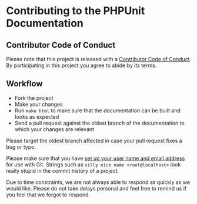 # Contributing to the PHPUnit Documentation

## Contributor Code of Conduct

Please note that this project is released with a 
[Contributor Code of Conduct](CODE_OF_CONDUCT.md). By participating in this 
project you agree to abide by its terms.

## Workflow

* Fork the project
* Make your changes
* Run `make html` to make sure that the documentation can be built and looks as expected
* Send a pull request against the oldest branch of the documentation to which your changes are relevant

Please target the oldest branch affected in case your pull request fixes a bug or typo.

Please make sure that you have 
[set up your user name and email address](https://git-scm.com/book/en/v2/Getting-Started-First-Time-Git-Setup) 
for use with Git. Strings such as `silly nick name <root@localhost>` look really 
stupid in the commit history of a project.

Due to time constraints, we are not always able to respond as quickly as we 
would like. Please do not take delays personal and feel free to remind us if 
you feel that we forgot to respond.
